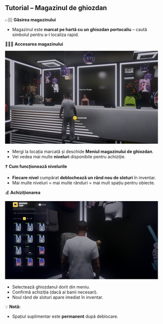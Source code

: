 
## Tutorial – Magazinul de ghiozdan

👉🏽 **Găsirea magazinului**

   * Magazinul este **marcat pe hartă cu un ghiozdan portocaliu** – caută simbolul pentru a-l localiza rapid.


🧏🏽‍♂️ **Accesarea magazinului**

![MENIU](/public/img/ghiozdan1.png)

   * Mergi la locația marcată și deschide **Meniul magazinului de ghiozdan**.
   * Vei vedea mai multe **niveluri** disponibile pentru achiziție.


❓ **Cum funcționează nivelurile**

   * **Fiecare nivel** cumpărat **deblochează un rând nou de sloturi** în inventar.
   * Mai multe niveluri = mai multe rânduri = mai mult spațiu pentru obiecte.


💰 **Achiziționarea**

![Ghiozdane](/public/img/ghiozdan2.png)

   * Selectează ghiozdanul dorit din meniu.
   * Confirmă achiziția (dacă ai banii necesari).
   * Noul rând de sloturi apare imediat în inventar.


💡 **Notă:**

* Spațiul suplimentar este **permanent** după deblocare.


